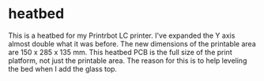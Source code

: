 # heatbed

This is a heatbed for my Printrbot LC printer. I've expanded the Y axis almost double what it was before. The new dimensions of the printable area are 150 x 285 x 135 mm. This heatbed PCB is the full size of the print platform, not just the printable area. The reason for this is to help leveling the bed when I add the glass top.
